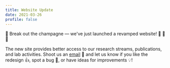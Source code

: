 ```yaml
---
title: Website Update
date: 2021-03-26
profile: false
---
```


🍾 Break out the champagne — we've just launched a revamped website! 🥳 🎉🤪

<!--more-->
The new site provides better access to our research streams, publications, and lab activities. Shoot us an [email](/contact/) 📧 and let us know if you like the redesign 👍, spot a bug 🐞, or have ideas for improvements 💡!